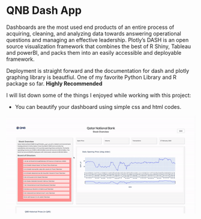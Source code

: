 # QNB Dash App
Dashboards are the most used end products of an entire process of acquiring, cleaning, and analyzing data towards answering operational questions and managing an effective leadership. 
Plotly’s DASH is an open source visualization framework that combines the best of R Shiny, Tableau and powerBI, and packs them into an easily accessible and deployable framework. 

Deployment is straight forward and the documentation for dash and plotly graphing library is beautfiul. One of my favorite Python Library and R package so far. **Highly Recommended**

I will list down some of the things I enjoyed while working with this project:
  * You can beautify your dashboard using simple css and html codes. 

![Qatar National Bank Simple Dashboard](QNBdash.gif)
